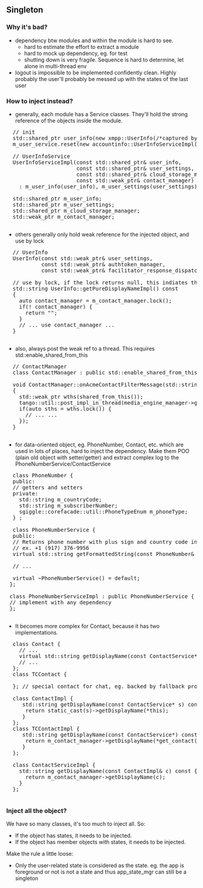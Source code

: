 ## Singleton

### Why it's bad?

- dependency btw modules and within the module is hard to see. 
	- hard to estimate the effort to extract a module
	- hard to mock up dependency, eg. for test
	- shutting down is very fragile. Sequence is hard to determine, let alone in multi-thread env
- logout is impossible to be implemented confidently clean. Highly probably the user'll probably be messed up with the states of the last user

### How to inject instead?

  - generally, each module has a Service classes. They'll hold the strong reference of the objects inside the module.

  <pre>
  // init
  std::shared_ptr<xmpp::UserInfo> user_info(new xmpp::UserInfo(/*captured by weak_ptr*/user_settings ...));
  m_user_service.reset(new accountinfo::UserInfoServiceImpl(/*captured by shared_ptr*/user_info ...);

  // UserInfoService
  UserInfoServiceImpl(const std::shared_ptr<xmpp::UserInfo>& user_info,
                      const std::shared_ptr<xmpp::UserSettings>& user_settings,
                      const std::shared_ptr<cloud::CloudStorageManagerInterface>& cloud_storage_manager,
                      const std::weak_ptr<sgiggle::contacts::ContactManager>& contact_manager)
    : m_user_info(user_info), m_user_settings(user_settings), m_cloud_storage_manager(cloud_storage_manager), m_contact_manager(contact_manager) {};

  std::shared_ptr<xmpp::UserInfo> m_user_info;
  std::shared_ptr<xmpp::UserSettings> m_user_settings;
  std::shared_ptr<cloud::CloudStorageManagerInterface> m_cloud_storage_manager;
  std::weak_ptr<sgiggle::contacts::ContactManager> m_contact_manager;
  </pre>
  
  - others generally only hold weak reference for the injected object, and use by lock

  <pre>
  // UserInfo
  UserInfo(const std::weak_ptr<UserSettings>& user_settings,
           const std::weak_ptr<tango::auth::AuthTokenManager>& authtoken_manager,
           const std::weak_ptr<tango::httpme::facilitator_response_dispatcher>& facilitator_response_dispatcher);

  // use by lock, if the lock returns null, this indiates the shutdown, then simply return
  std::string UserInfo::getPureDisplayNameImpl() const
  {
    auto contact_manager = m_contact_manager.lock();
    if(! contact_manager) {
      return "";
    }
    // ... use contact_manager ...
  }
  </pre>

  - also, always post the weak ref to a thread. This requires std::enable_shared_from_this<T>

  <pre>
  // ContactManager
  class ContactManager : public std::enable_shared_from_this<ContactManager>, public ContactPersistentProperties {};

  void ContactManager::onAcmeContactFilterMessage(std::string id, std::string msg)
  {
    std::weak_ptr<ContactManager> wths(shared_from_this());
    tango::util::post_impl_in_thread(media_engine_manager->getProcessorImpl(), [wths, ...]() {
    if(auto sths = wths.lock()) {
      // ... ...
    });
  }
  </pre>

  - for data-oriented object, eg. PhoneNumber, Contact, etc. which are used in lots of places, hard to inject the dependency. Make them POO (plain old object with setter/getter) and extract complex log to the PhoneNumberService/ContactService

  <pre>
  class PhoneNumber {
  public:
  // getters and setters
  private:
    std::string m_countryCode;
    std::string m_subscriberNumber;
    sgiggle::corefacade::util::PhoneTypeEnum m_phoneType;
  } ;

  class PhoneNumberService {
  public:
  // Returns phone number with plus sign and country code in human-readable format
  // ex. +1 (917) 376-9956
  virtual std::string getFormattedString(const PhoneNumber& ph) const = 0;

  // ...
  
  virtual ~PhoneNumberService() = default;
 };

 class PhoneNumberServiceImpl : public PhoneNumberService {
 // implement with any dependency
 };
  </pre>

  - It becomes more complex for Contact, because it has two implementations.

  <pre>
  class Contact {
    // ...
    virtual std::string getDisplayName(const ContactService*) const = 0;
    // ...
  };
  class TCContact {

  }; // special contact for chat, eg. backed by fallback protobuf contact

  class ContactImpl {
     std::string getDisplayName(const ContactService* s) const override {
      return static_cast<const ContactServiceImpl*>(s)->getDisplayName(*this);
     }
  };
  class TCContactImpl {
     std::string getDisplayName(const ContactService*) const override {
      return m_contact_manager->getDisplayName(*get_contact());
     }
  };

  class ContactServiceImpl {
    std::string getDisplayName(const ContactImpl& c) const {
      return m_contact_manager->getDisplayName(c);
    }
  };
  </pre>

### Inject all the object?

We have so many classes, it's too much to inject all. So:

- If the object has states, it needs to be injected.
- If the object has member objects with states, it needs to be injected.

Make the rule a little loose:

- Only the user-related state is considered as the state. eg. the app is foreground or not is not a state and thus app_state_mgr can still be a singleton